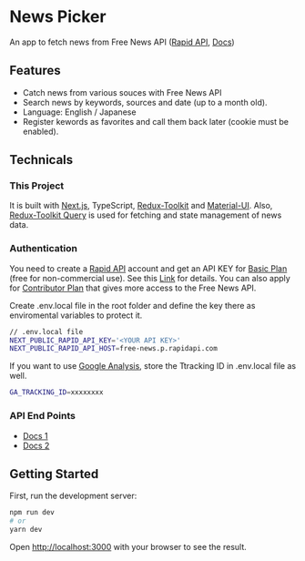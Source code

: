 # News Picker

An app to fetch news from Free News API 
([Rapid API](https://rapidapi.com/newscatcher-api-newscatcher-api-default/api/free-news/),
[Docs](https://free-docs.newscatcherapi.com/#introduction))

## Features
- Catch news from various souces with Free News API
- Search news by keywords, sources and date (up to a month old).
- Language: English / Japanese
- Register kewords as favorites and call them back later
(cookie must be enabled).

## Technicals
### This Project
It is built with [Next.js](https://nextjs.org/), TypeScript, [Redux-Toolkit](https://redux-toolkit.js.org/) and [Material-UI](https://mui.com/).
Also, [Redux-Toolkit Query](https://redux-toolkit.js.org/rtk-query/overview) is used for fetching and state management of news data.

### Authentication
You need to create a [Rapid API](https://rapidapi.com/) account and get an API KEY for [Basic Plan](https://rapidapi.com/newscatcher-api-newscatcher-api-default/api/free-news/pricing) (free for non-commercial use).
See this [Link](https://free-docs.newscatcherapi.com/#authentication) for details.
You can also apply for 
[Contributor Plan](https://free-docs.newscatcherapi.com/#contributors)
that gives more access to the Free News API.

Create .env.local file in the root folder and define the key there as enviromental variables to protect it.

```bash
// .env.local file
NEXT_PUBLIC_RAPID_API_KEY='<YOUR API KEY>'
NEXT_PUBLIC_RAPID_API_HOST=free-news.p.rapidapi.com
```

If you want to use [Google Analysis](https://analytics.google.com/), store the Ttracking ID in .env.local file as well.

```bash
GA_TRACKING_ID=xxxxxxxx
```

### API End Points
- [Docs 1](https://rapidapi.com/newscatcher-api-newscatcher-api-default/api/free-news/)
- [Docs 2](https://free-docs.newscatcherapi.com/#api-specs)

## Getting Started

First, run the development server:

```bash
npm run dev
# or
yarn dev
```

Open [http://localhost:3000](http://localhost:3000) with your browser to see the result.
